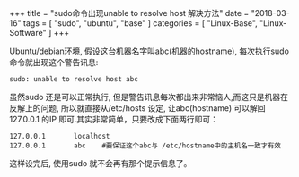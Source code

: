 +++
title = "sudo命令出现unable to resolve host 解决方法"
date = "2018-03-16"
tags = [ "sudo", "ubuntu", "base" ]
categories = [
    "Linux-Base",
    "Linux-Software"
]
+++

Ubuntu/debian环境, 假设这台机器名字叫abc(机器的hostname), 每次执行sudo命令就出现这个警告讯息:

```shell
sudo: unable to resolve host abc
```
虽然sudo 还是可以正常执行, 但是警告讯息每次都出来非常恼人,而这只是机器在反解上的问题, 所以就直接从/etc/hosts 设定, 让abc(hostname) 可以解回127.0.0.1 的IP 即可.其实非常简单，只要改成下面两行即可：

```	shell
127.0.0.1       localhost 
127.0.0.1       abc    #要保证这个abc与 /etc/hostname中的主机名一致才有效
```

这样设完后, 使用sudo 就不会再有那个提示信息了。